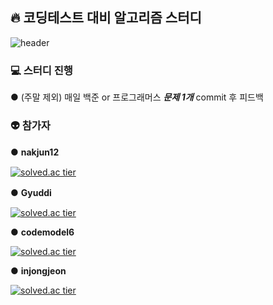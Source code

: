 ## 🔥 코딩테스트 대비 알고리즘 스터디
![header](https://capsule-render.vercel.app/api?type=waving&color=auto&height=300&section=header&text=Break%20Algorithms&fontSize=90)
### 💻 스터디 진행
● (주말 제외) 매일 백준 or 프로그래머스 ***문제 1개*** commit 후 피드백
### 👽 참가자
● **nakjun12** 　　　　　　　　　　　　　　　  　　　　　　　　　　　  　　　　　

[![solved.ac tier](http://mazassumnida.wtf/api/generate_badge?boj=wns450)](https://solved.ac/wns450)

● **Gyuddi** 　　

[![solved.ac tier](http://mazassumnida.wtf/api/generate_badge?boj=samll8539)](https://solved.ac/samll8539)

● **codemodel6**

[![solved.ac tier](http://mazassumnida.wtf/api/generate_badge?boj=kkkb0937)](https://solved.ac/kkkb0937)

● **injongjeon**

[![solved.ac tier](http://mazassumnida.wtf/api/generate_badge?boj=jeonij23)](https://solved.ac/injongjeon)
